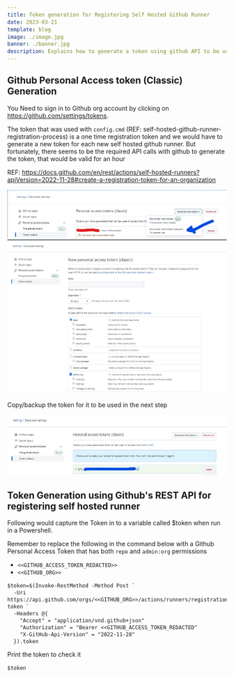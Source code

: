 ```yaml
---
title: Token generation for Registering Self Hosted Github Runner
date: 2023-03-21
template: blog
image: ./image.jpg
banner: ./banner.jpg
description: Explains how to generate a token using github API to be used in turn with Github self hosted runner registration
---
```


## Github Personal Access token (Classic) Generation

You Need to sign in to Github org account by clicking on https://github.com/settings/tokens.

The token that was used with `config.cmd` (REF: self-hosted-github-runner-registration-process) is a one time registration token and we would have to generate a new token for each new self hosted github runner. But fortunately, there seems to be the required API calls with github to generate the token, that would be valid for an hour

REF: https://docs.github.com/en/rest/actions/self-hosted-runners?apiVersion=2022-11-28#create-a-registration-token-for-an-organization


![](./1_gh_classic_access_token_repo_and_admin.jpg)
![](./2_gh_classic_access_token_repo_and_admin.jpg)

Copy/backup the token for it to be used in the next step

![](./3_gh_classic_access_token_repo_and_admin.jpg)


## Token Generation using Github's REST API for registering self hosted runner

Following would capture the Token in to a variable called $token when run in a Powershell.

Remember to replace the following in the command below with a Github Personal Access Token that has both `repo` and `admin:org` permissions
- `<<GITHUB_ACCESS_TOKEN_REDACTED>>`
- `<<GITHUB_ORG>>`

```
$token=$(Invoke-RestMethod -Method Post `
  -Uri https://api.github.com/orgs/<<GITHUB_ORG>>/actions/runners/registration-token `
  -Headers @{
    "Accept" = "application/vnd.github+json"
    "Authorization" = "Bearer <<GITHUB_ACCESS_TOKEN_REDACTED"
    "X-GitHub-Api-Version" = "2022-11-28"
  }).token
```

Print the token to check it
```
$token
```
